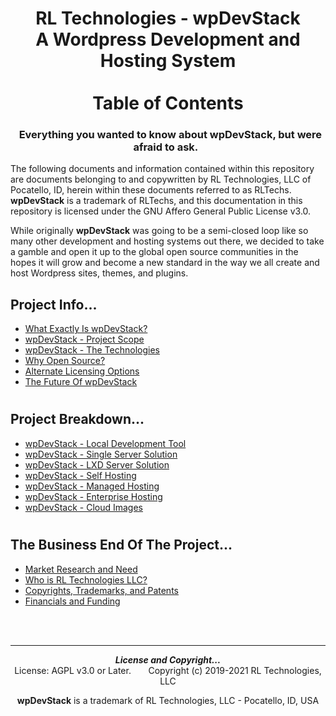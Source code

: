 <div align="center">

# RL Technologies - wpDevStack<br>A Wordpress Development and Hosting System<br><br>Table of Contents
### **&nbsp; Everything you wanted to know about wpDevStack, but were afraid to ask. &nbsp;**

</div>

The following documents and information contained within this repository are documents belonging to and copywritten by RL Technologies, LLC of Pocatello, ID, herein within these documents referred to as RLTechs. **wpDevStack** is a trademark of RLTechs, and this documentation in this repository is licensed under the GNU Affero General Public License v3.0.

While originally **wpDevStack** was going to be a semi-closed loop like so many other development and hosting systems out there, we decided to take a gamble and open it up to the global open source communities in the hopes it will grow and become a new standard in the way we all create and host Wordpress sites, themes, and plugins.


## Project Info...
* [What Exactly Is wpDevStack?](./theProject/about.md)
* [wpDevStack - Project Scope](./theProject/scope.md)
* [wpDevStack - The Technologies](./theProject/tech.md)
* [Why Open Source?](./theProject/whyoss.md)
* [Alternate Licensing Options](./theProject/licenses.md)
* [The Future Of wpDevStack](./theProject/future.md)

#
## Project Breakdown...
* [wpDevStack - Local Development Tool](./pnotes/wds-locdev.md)
* [wpDevStack - Single Server Solution](./pnotes/wds-oneserver.md)
* [wpDevStack - LXD Server Solution](./pnotes/wds-lxdserver.md)
* [wpDevStack - Self Hosting](./pnotes/selfhost.md)
* [wpDevStack - Managed Hosting](./pnotes/manghost.md)
* [wpDevStack - Enterprise Hosting](./pnotes/enthost.md)
* [wpDevStack - Cloud Images](./pnotes/cont.md)

#
## The Business End Of The Project...
* [Market Research and Need](./pbiz/mkt.md)
* [Who is RL Technologies LLC?](./pbiz/mkt.md)
* [Copyrights, Trademarks, and Patents](./pbiz/copy.md)
* [Financials and Funding](./pbiz/funds.md)

<div align="center">
<br><br>
<hr>
<b><i>License and Copyright...</i></b><br>
License: AGPL v3.0 or Later.  &nbsp; &nbsp; &nbsp; Copyright (c) 2019-2021 RL Technologies, LLC

**wpDevStack** is a trademark of RL Technologies, LLC - Pocatello, ID, USA

</div>
